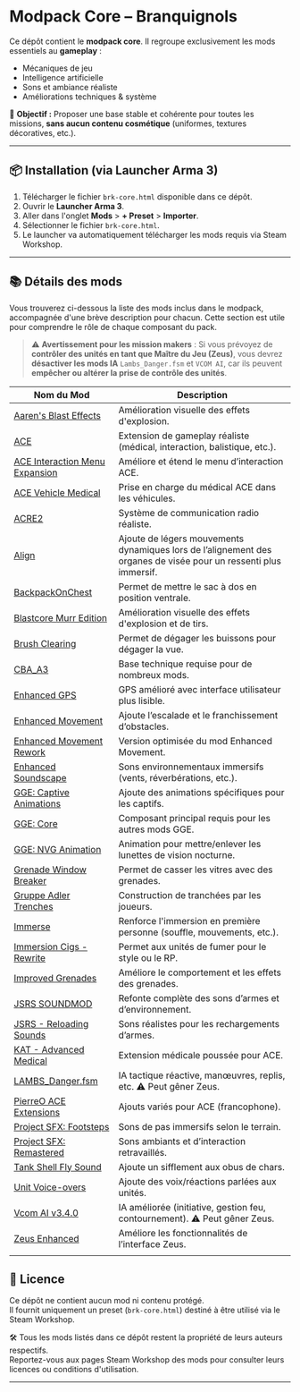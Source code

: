 # Modpack Core – Branquignols

Ce dépôt contient le **modpack core**.
Il regroupe exclusivement les mods essentiels au **gameplay** :

- Mécaniques de jeu
- Intelligence artificielle
- Sons et ambiance réaliste
- Améliorations techniques & système

🎯 **Objectif :** Proposer une base stable et cohérente pour toutes les missions, **sans aucun contenu cosmétique** (uniformes, textures décoratives, etc.).

---

## 📦 Installation (via Launcher Arma 3)

1. Télécharger le fichier `brk-core.html` disponible dans ce dépôt.
2. Ouvrir le **Launcher Arma 3**.
3. Aller dans l'onglet **Mods** > **+ Preset** > **Importer**.
4. Sélectionner le fichier `brk-core.html`.
5. Le launcher va automatiquement télécharger les mods requis via Steam Workshop.

---

## 📚 Détails des mods

Vous trouverez ci-dessous la liste des mods inclus dans le modpack, accompagnée d'une brève description pour chacun.
Cette section est utile pour comprendre le rôle de chaque composant du pack.

> ⚠️ **Avertissement pour les mission makers** :
> Si vous prévoyez de **contrôler des unités en tant que Maître du Jeu (Zeus)**, vous devrez **désactiver les mods IA** 
> `Lambs_Danger.fsm` et `VCOM AI`, car ils peuvent **empêcher ou altérer la prise de contrôle des unités**.

| Nom du Mod                                                                                          | Description                                                                                                      |
| --------------------------------------------------------------------------------------------------- | ---------------------------------------------------------------------------------------------------------------- |
| [Aaren's Blast Effects](https://steamcommunity.com/sharedfiles/filedetails/?id=2424322922)          | Amélioration visuelle des effets d'explosion.                                                                    |
| [ACE](https://steamcommunity.com/sharedfiles/filedetails/?id=463939057)                             | Extension de gameplay réaliste (médical, interaction, balistique, etc.).                                         |
| [ACE Interaction Menu Expansion](https://steamcommunity.com/sharedfiles/filedetails/?id=1376867375) | Améliore et étend le menu d’interaction ACE.                                                                     |
| [ACE Vehicle Medical](https://steamcommunity.com/sharedfiles/filedetails/?id=1911374016)            | Prise en charge du médical ACE dans les véhicules.                                                               |
| [ACRE2](https://steamcommunity.com/sharedfiles/filedetails/?id=751965892)                           | Système de communication radio réaliste.                                                                         |
| [Align](https://steamcommunity.com/sharedfiles/filedetails/?id=903134884)                           | Ajoute de légers mouvements dynamiques lors de l’alignement des organes de visée pour un ressenti plus immersif. |
| [BackpackOnChest](https://steamcommunity.com/sharedfiles/filedetails/?id=820924072)                 | Permet de mettre le sac à dos en position ventrale.                                                              |
| [Blastcore Murr Edition](https://steamcommunity.com/sharedfiles/filedetails/?id=2257686620)         | Amélioration visuelle des effets d'explosion et de tirs.                                                         |
| [Brush Clearing](https://steamcommunity.com/sharedfiles/filedetails/?id=1889104923)                 | Permet de dégager les buissons pour dégager la vue.                                                              |
| [CBA\_A3](https://steamcommunity.com/sharedfiles/filedetails/?id=450814997)                         | Base technique requise pour de nombreux mods.                                                                    |
| [Enhanced GPS](https://steamcommunity.com/sharedfiles/filedetails/?id=2480263219)                   | GPS amélioré avec interface utilisateur plus lisible.                                                            |
| [Enhanced Movement](https://steamcommunity.com/sharedfiles/filedetails/?id=333310405)               | Ajoute l’escalade et le franchissement d’obstacles.                                                              |
| [Enhanced Movement Rework](https://steamcommunity.com/sharedfiles/filedetails/?id=2034363662)       | Version optimisée du mod Enhanced Movement.                                                                      |
| [Enhanced Soundscape](https://steamcommunity.com/sharedfiles/filedetails/?id=825179978)             | Sons environnementaux immersifs (vents, réverbérations, etc.).                                                   |
| [GGE: Captive Animations](https://steamcommunity.com/sharedfiles/filedetails/?id=2010224487)        | Ajoute des animations spécifiques pour les captifs.                                                              |
| [GGE: Core](https://steamcommunity.com/sharedfiles/filedetails/?id=2010222986)                      | Composant principal requis pour les autres mods GGE.                                                             |
| [GGE: NVG Animation](https://steamcommunity.com/sharedfiles/filedetails/?id=2010225817)             | Animation pour mettre/enlever les lunettes de vision nocturne.                                                   |
| [Grenade Window Breaker](https://steamcommunity.com/sharedfiles/filedetails/?id=1702704179)         | Permet de casser les vitres avec des grenades.                                                                   |
| [Gruppe Adler Trenches](https://steamcommunity.com/sharedfiles/filedetails/?id=1224892496)          | Construction de tranchées par les joueurs.                                                                       |
| [Immerse](https://steamcommunity.com/sharedfiles/filedetails/?id=825172265)                         | Renforce l'immersion en première personne (souffle, mouvements, etc.).                                           |
| [Immersion Cigs - Rewrite](https://steamcommunity.com/sharedfiles/filedetails/?id=3375788189)       | Permet aux unités de fumer pour le style ou le RP.                                                               |
| [Improved Grenades](https://steamcommunity.com/sharedfiles/filedetails/?id=413463022)               | Améliore le comportement et les effets des grenades.                                                             |
| [JSRS SOUNDMOD](https://steamcommunity.com/sharedfiles/filedetails/?id=861133494)                   | Refonte complète des sons d’armes et d’environnement.                                                            |
| [JSRS - Reloading Sounds](https://steamcommunity.com/sharedfiles/filedetails/?id=1429098683)        | Sons réalistes pour les rechargements d’armes.                                                                   |
| [KAT - Advanced Medical](https://steamcommunity.com/sharedfiles/filedetails/?id=2020940806)         | Extension médicale poussée pour ACE.                                                                             |
| [LAMBS\_Danger.fsm](https://steamcommunity.com/sharedfiles/filedetails/?id=1858075458)              | IA tactique réactive, manœuvres, replis, etc. ⚠️ Peut gêner Zeus.                                                |
| [PierreO ACE Extensions](https://steamcommunity.com/sharedfiles/filedetails/?id=2049987689)         | Ajouts variés pour ACE (francophone).                                                                            |
| [Project SFX: Footsteps](https://steamcommunity.com/sharedfiles/filedetails/?id=2806487814)         | Sons de pas immersifs selon le terrain.                                                                          |
| [Project SFX: Remastered](https://steamcommunity.com/sharedfiles/filedetails/?id=2129532219)        | Sons ambiants et d’interaction retravaillés.                                                                     |
| [Tank Shell Fly Sound](https://steamcommunity.com/sharedfiles/filedetails/?id=855548275)            | Ajoute un sifflement aux obus de chars.                                                                          |
| [Unit Voice-overs](https://steamcommunity.com/sharedfiles/filedetails/?id=1868302880)               | Ajoute des voix/réactions parlées aux unités.                                                                    |
| [Vcom AI v3.4.0](https://steamcommunity.com/sharedfiles/filedetails/?id=721359761)                  | IA améliorée (initiative, gestion feu, contournement). ⚠️ Peut gêner Zeus.                                       |
| [Zeus Enhanced](https://steamcommunity.com/sharedfiles/filedetails/?id=1779063631)                  | Améliore les fonctionnalités de l’interface Zeus.                                                                |
                                                |




## 📜 Licence

Ce dépôt ne contient aucun mod ni contenu protégé.  
Il fournit uniquement un preset (`brk-core.html`) destiné à être utilisé via le Steam Workshop.

🛠️ Tous les mods listés dans ce dépôt restent la propriété de leurs auteurs respectifs.  
Reportez-vous aux pages Steam Workshop des mods pour consulter leurs licences ou conditions d'utilisation.

---
